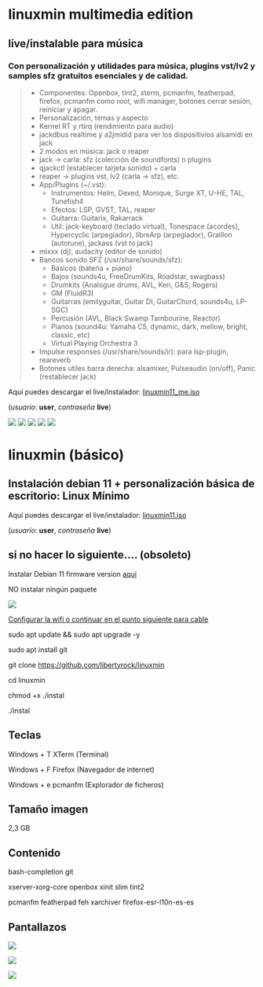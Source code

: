 # linuxmin multimedia edition
## live/instalable para música
### Con personalización y utilidades para música, plugins vst/lv2 y samples sfz gratuitos esenciales y de calidad.
> - Componentes: Openbox, tint2, xterm, pcmanfm, featherpad, firefox, pcmanfm como root, wifi manager, botones cerrar sesión, reiniciar y apagar.
> - Personalización, temas y aspecto
> - Kernel RT y rtirq (rendimiento para audio)
> - jackdbus realtime y a2jmidid para ver los dispositivios alsamidi en jack
> - 2 modos en música: jack o reaper
> - jack -> carla: sfz (colección de soundfonts) o plugins
> - qjackctl (establecer tarjeta sonido) + carla
> - reaper -> plugins vst, lv2 (carla -> sfz), etc.
> - App/Plugins (~/.vst): 
>   - Instrumentos: Helm, Dexed, Monique, Surge XT, U-HE, TAL, Tunefish4
>   - Efectos: LSP, GVST, TAL, reaper
>   - Guitarra: Guitarix, Rakarrack
>   - Util: jack-keyboard (teclado virtual), Tonespace (acordes), Hypercyclic (arpegiador), libreArp (arpegiador), Graillon (autotune), jackass (vst to jack)
> - mixxx (dj), audacity (editor de sonido)
> - Bancos sonido SFZ (/usr/share/sounds/sfz):
>   - Básicos (bateria + piano)
>   - Bajos  (sounds4u, FreeDrumKits, Roadstar, swagbass)
>   - Drumkits (Analogue drums, AVL, Ken, G&S, Rogers)
>   - GM (FluidR3)
>   - Guitarras (emilyguitar, Guitar DI, GuitarChord, sounds4u, LP-SGC)
>   - Percusión (AVL, Black Swamp Tambourine, Reactor)
>   - Pianos (sound4u: Yamaha C5, dynamic, dark, mellow, bright, classic, etc)
>   - Virtual Playing Orchestra 3
> - Impulse responses (/usr/share/sounds/ir): para lsp-plugin, reareverb
> - Botones utiles barra derecha: alsamixer, Pulseaudio (on/off), Panic (restablecer jack)


Aquí puedes descargar el live/instalador: [linuxmin11_me.iso](https://upvedues-my.sharepoint.com/:u:/g/personal/jmpolo_upv_edu_es/EZomlrYHznVMvvKTy_Z9osYBLEXiul1kS0p-VoJcvfC2tA?e=fdIuY3)

(*usuario*: **user**, *contraseña* **live**) 

![](imagen-me1%20(1).png)
![](imagen-me1%20(2).png)
![](imagen-me1%20(3).png)
![](imagen-me1%20(4).png)
![](imagen-me1%20(5).png)
#
#
#
#
#

# linuxmin (básico)
## Instalación debian 11 + personalización básica de escritorio: Linux Mínimo
Aquí puedes descargar el live/instalador: [linuxmin11.iso](https://upvedues-my.sharepoint.com/:u:/g/personal/jmpolo_upv_edu_es/ERsrS4EyBOJPnoxN9eGnnPYBA4j9h7gMB8WVwNz5GiFdBA?e=NXMcMz)

(*usuario*: **user**, *contraseña* **live**) 


## si no hacer lo siguiente.... (obsoleto)

Instalar Debian 11 firmware version [aquí](https://cdimage.debian.org/cdimage/unofficial/non-free/cd-including-firmware/current/amd64/iso-cd/)

NO instalar ningún paquete

![](linuxmin_install.png)

[Configurar la wifi o continuar en el punto siguiente para cable](http://phmmusic.blogspot.com/2022/05/debian-11-basico.html)

sudo apt update && sudo apt upgrade -y

sudo apt install git

git clone https://github.com/libertyrock/linuxmin

cd linuxmin

chmod +x ./instal

./instal

## Teclas

Windows + T XTerm (Terminal)

Windows + F Firefox (Navegador de internet)

Windows + e pcmanfm (Explorador de ficheros)

## Tamaño imagen

2,3 GB

## Contenido

bash-completion git

xserver-xorg-core openbox xinit slim tint2

pcmanfm featherpad feh xarchiver firefox-esr-l10n-es-es

## Pantallazos

![](linuxmin_login.png)

![](linuxmin_barra.png)

![](linuxmin_apps.png)


